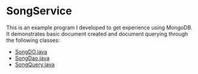 # SongService
This is an example program I developed to get experience using MongoDB. It demonstrates basic document created and document querying through the following classes: 
* [SongDO.java](https://github.com/dylanjdavidson/SongService/blob/master/src/main/java/com/dylandavidson/service/song/SongDO.java)
* [SongDao.java](https://github.com/dylanjdavidson/SongService/blob/master/src/main/java/com/dylandavidson/service/song/SongDao.java)
* [SongQuery.java](https://github.com/dylanjdavidson/SongService/blob/master/src/main/java/com/dylandavidson/service/song/SongQuery.java)
